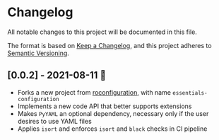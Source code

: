 # Changelog

All notable changes to this project will be documented in this file.

The format is based on [Keep a Changelog](https://keepachangelog.com/en/1.0.0/),
and this project adheres to [Semantic Versioning](https://semver.org/spec/v2.0.0.html).

## [0.0.2] - 2021-08-11 :cactus:
- Forks a new project from
  [roconfiguration](https://github.com/Neoteroi/roconfiguration), with name
  `essentials-configuration`
- Implements a new code API that better supports extensions
- Makes `PyYAML` an optional dependency, necessary only if the user desires to
  use YAML files
- Applies `isort` and enforces `isort` and `black` checks in CI pipeline
